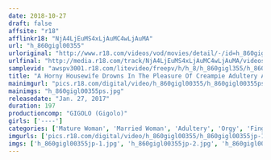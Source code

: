 ```yaml
---
date: 2018-10-27
draft: false
affsite: "r18"
afflinkr18: "NjA4LjEuMS4xLjAuMC4wLjAuMA"
url: "h_860gigl00355"
urloriginal: "http://www.r18.com/videos/vod/movies/detail/-/id=h_860gigl00355"
urlfinal: "http://media.r18.com/track/NjA4LjEuMS4xLjAuMC4wLjAuMA/videos/vod/movies/detail/-/id=h_860gigl00355"
samplevid: "awspv3001.r18.com/litevideo/freepv/h/h_8/h_860gigl355/h_860gigl355_dmb_w.mp4"
title: "A Horny Housewife Drowns In The Pleasure Of Creampie Adultery As A Secret Apartment Wife"
mainimgurl: "pics.r18.com/digital/video/h_860gigl00355/h_860gigl00355ps.jpg"
mainimgs: "h_860gigl00355ps.jpg"
releasedate: "Jan. 27, 2017"
duration: 197
productioncomp: "GIGOLO (Gigolo)"
girls: ['----']
categories: ['Mature Woman', 'Married Woman', 'Adultery', 'Orgy', 'Fingering']
imgurls: ['pics.r18.com/digital/video/h_860gigl00355/h_860gigl00355jp-1.jpg', 'pics.r18.com/digital/video/h_860gigl00355/h_860gigl00355jp-2.jpg', 'pics.r18.com/digital/video/h_860gigl00355/h_860gigl00355jp-3.jpg', 'pics.r18.com/digital/video/h_860gigl00355/h_860gigl00355jp-4.jpg', 'pics.r18.com/digital/video/h_860gigl00355/h_860gigl00355jp-5.jpg', 'pics.r18.com/digital/video/h_860gigl00355/h_860gigl00355jp-6.jpg', 'pics.r18.com/digital/video/h_860gigl00355/h_860gigl00355jp-7.jpg', 'pics.r18.com/digital/video/h_860gigl00355/h_860gigl00355jp-8.jpg', 'pics.r18.com/digital/video/h_860gigl00355/h_860gigl00355jp-9.jpg', 'pics.r18.com/digital/video/h_860gigl00355/h_860gigl00355jp-10.jpg', 'pics.r18.com/digital/video/h_860gigl00355/h_860gigl00355jp-11.jpg', 'pics.r18.com/digital/video/h_860gigl00355/h_860gigl00355jp-12.jpg', 'pics.r18.com/digital/video/h_860gigl00355/h_860gigl00355jp-13.jpg', 'pics.r18.com/digital/video/h_860gigl00355/h_860gigl00355jp-14.jpg', 'pics.r18.com/digital/video/h_860gigl00355/h_860gigl00355jp-15.jpg', 'pics.r18.com/digital/video/h_860gigl00355/h_860gigl00355jp-16.jpg', 'pics.r18.com/digital/video/h_860gigl00355/h_860gigl00355jp-17.jpg', 'pics.r18.com/digital/video/h_860gigl00355/h_860gigl00355jp-18.jpg', 'pics.r18.com/digital/video/h_860gigl00355/h_860gigl00355jp-19.jpg', 'pics.r18.com/digital/video/h_860gigl00355/h_860gigl00355jp-20.jpg']
imgs: ['h_860gigl00355jp-1.jpg', 'h_860gigl00355jp-2.jpg', 'h_860gigl00355jp-3.jpg', 'h_860gigl00355jp-4.jpg', 'h_860gigl00355jp-5.jpg', 'h_860gigl00355jp-6.jpg', 'h_860gigl00355jp-7.jpg', 'h_860gigl00355jp-8.jpg', 'h_860gigl00355jp-9.jpg', 'h_860gigl00355jp-10.jpg', 'h_860gigl00355jp-11.jpg', 'h_860gigl00355jp-12.jpg', 'h_860gigl00355jp-13.jpg', 'h_860gigl00355jp-14.jpg', 'h_860gigl00355jp-15.jpg', 'h_860gigl00355jp-16.jpg', 'h_860gigl00355jp-17.jpg', 'h_860gigl00355jp-18.jpg', 'h_860gigl00355jp-19.jpg', 'h_860gigl00355jp-20.jpg']
---
```

